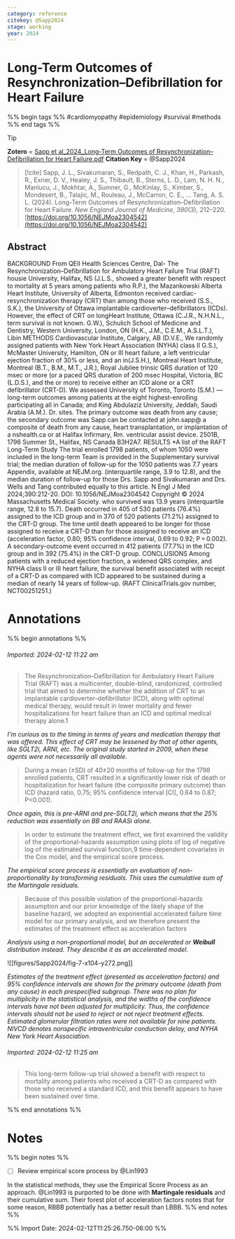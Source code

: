 ```yaml
---
category: reference
citekey: @Sapp2024
stage: working
year: 2024
---
```



# Long-Term Outcomes of Resynchronization–Defibrillation for Heart Failure

%% begin tags %%
#cardiomyopathy 
#epidemiology 
#survival
#methods 
%% end tags %%

> [!tip]  
> **Zotero** = [Sapp et al_2024_Long-Term Outcomes of Resynchronization–Defibrillation for Heart Failure.pdf](zotero://select/library/items/TRBSJFVH)
> **Citation Key** = @Sapp2024

> [!cite]
> Sapp, J. L., Sivakumaran, S., Redpath, C. J., Khan, H., Parkash, R., Exner, D. V., Healey, J. S., Thibault, B., Sterns, L. D., Lam, N. H. N., Manlucu, J., Mokhtar, A., Sumner, G., McKinlay, S., Kimber, S., Mondesert, B., Talajic, M., Rouleau, J., McCarron, C. E., … Tang, A. S. L. (2024). Long-Term Outcomes of Resynchronization–Defibrillation for Heart Failure. _New England Journal of Medicine_, _390_(3), 212–220. [https://doi.org/10.1056/NEJMoa2304542](https://doi.org/10.1056/NEJMoa2304542)


## Abstract
BACKGROUND From QEII Health Sciences Centre, Dal- The Resynchronization–Defibrillation for Ambulatory Heart Failure Trial (RAFT) housie University, Halifax, NS (J.L.S., showed a greater benefit with respect to mortality at 5 years among patients who R.P.), the Mazankowski Alberta Heart Institute, University of Alberta, Edmonton received cardiac-resynchronization therapy (CRT) than among those who received (S.S., S.K.), the University of Ottawa implantable cardioverter–defibrillators (ICDs). However, the effect of CRT on longHeart Institute, Ottawa (C.J.R., N.H.N.L., term survival is not known. G.W.), Schulich School of Medicine and Dentistry, Western University, London, ON (H.K., J.M., C.E.M., A.S.L.T.), Libin
METHODS Cardiovascular Institute, Calgary, AB (D.V.E., We randomly assigned patients with New York Heart Association (NYHA) class II G.S.), McMaster University, Hamilton, ON or III heart failure, a left ventricular ejection fraction of 30% or less, and an in(J.S.H.), Montreal Heart Institute, Montreal (B.T., B.M., M.T., J.R.), Royal Jubilee trinsic QRS duration of 120 msec or more (or a paced QRS duration of 200 msec Hospital, Victoria, BC (L.D.S.), and the or more) to receive either an ICD alone or a CRT defibrillator (CRT-D). We assessed University of Toronto, Toronto (S.M.) — long-term outcomes among patients at the eight highest-enrolling participating all in Canada; and King Abdulaziz University, Jeddah, Saudi Arabia (A.M.). Dr. sites. The primary outcome was death from any cause; the secondary outcome was Sapp can be contacted at j­ohn.­sapp@ a composite of death from any cause, heart transplantation, or implantation of a ­nshealth.­ca or at Halifax Infirmary, Rm. ventricular assist device. 2501B, 1796 Summer St., Halifax, NS Canada B3H2A7.
RESULTS *A list of the RAFT Long-Term Study The trial enrolled 1798 patients, of whom 1050 were included in the long-term Team is provided in the Supplementary survival trial; the median duration of follow-up for the 1050 patients was 7.7 years Appendix, available at NEJM.org. (interquartile range, 3.9 to 12.8), and the median duration of follow-up for those Drs. Sapp and Sivakumaran and Drs. Wells and Tang contributed equally to this article. N Engl J Med 2024;390:212-20. DOI: 10.1056/NEJMoa2304542 Copyright © 2024 Massachusetts Medical Society. who survived was 13.9 years (interquartile range, 12.8 to 15.7). Death occurred in 405 of 530 patients (76.4%) assigned to the ICD group and in 370 of 520 patients (71.2%) assigned to the CRT-D group. The time until death appeared to be longer for those assigned to receive a CRT-D than for those assigned to receive an ICD (acceleration factor, 0.80; 95% confidence interval, 0.69 to 0.92; P = 0.002). A secondary-outcome event occurred in 412 patients (77.7%) in the ICD group and in 392 (75.4%) in the CRT-D group.
CONCLUSIONS Among patients with a reduced ejection fraction, a widened QRS complex, and NYHA class II or III heart failure, the survival benefit associated with receipt of a CRT-D as compared with ICD appeared to be sustained during a median of nearly 14 years of follow-up. (RAFT ClinicalTrials.gov number, NCT00251251.)


# Annotations
%% begin annotations %%  
  

  
###### Imported: 2024-02-12 11:22 am  
  
> The Resynchronization–Defibrillation for Ambulatory Heart Failure Trial (RAFT) was a multicenter, double-blind, randomized, controlled trial that aimed to determine whether the addition of CRT to an implantable cardioverter–defibrillator (ICD), along with optimal medical therapy, would result in lower mortality and fewer hospitalizations for heart failure than an ICD and optimal medical therapy alone.1  


*I'm curious as to the timing in terms of years and medication therapy that was offered. This effect of CRT may be lessened by that of other agents, like SGLT2i, ARNI, etc. The original study started in 2009, when these agents were not necessarily all available.*

  
> During a mean (±SD) of 40±20 months of follow-up for the 1798 enrolled patients, CRT resulted in a significantly lower risk of death or hospitalization for heart failure (the composite primary outcome) than ICD (hazard ratio, 0.75; 95% confidence interval [CI], 0.64 to 0.87; P<0.001).  


*Once again, this is pre-ARNI and pre-SGLT2i, which means that the 25% reduction was essentially on BB and RAASi alone.*

  
> In order to estimate the treatment effect, we first examined the validity of the proportional-hazards assumption using plots of log of negative log of the estimated survival function,9 time-dependent covariates in the Cox model, and the empirical score process.  


*The empirical score process is essentially an evaluation of non-proportionality by transforming residuals. This uses the cumulative sum of the Martingale residuals.*

  
> Because of this possible violation of the proportional-hazards assumption and our prior knowledge of the likely shape of the baseline hazard, we adopted an exponential accelerated failure time model for our primary analysis, and we therefore present the estimates of the treatment effect as acceleration factors  


*Analysis using a non-proportional model, but an accelerated or <b>Weibull</b> distribution instead. They describe it as an accelerated model.*

  
>   
 
![[figures/Sapp2024/fig-7-x104-y272.png]]


*Estimates of the treatment effect (presented as acceleration factors) and 95% confidence intervals are shown for the primary outcome (death from any cause) in each prespecified subgroup. There was no plan for multiplicity in the statistical analysis, and the widths of the confidence intervals have not been adjusted for multiplicity. Thus, the confidence intervals should not be used to reject or not reject treatment effects. Estimated glomerular filtration rates were not available for nine patients. NIVCD denotes nonspecific intraventricular conduction delay, and NYHA New York Heart Association.*

  

  
###### Imported: 2024-02-12 11:25 am  
  
> This long-term follow-up trial showed a benefit with respect to mortality among patients who received a CRT-D as compared with those who received a standard ICD, and this benefit appears to have been sustained over time.  


  

  
%% end annotations %%

# Notes
%% begin notes %%
- [ ] Review empirical score process by @Lin1993

In the statistical methods, they use the Empirical Score Process as an approach. 
@Lin1993 is purported to be done with __Martingale residuals__ and their cumulative sum.
Their forest plot of acceleration factors notes that for some reason, RBBB potentially has a better result than LBBB. 
%% end notes %%

%% Import Date: 2024-02-12T11:25:26.750-06:00 %%
